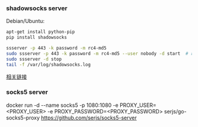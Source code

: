 
### shadowsocks server

Debian/Ubuntu:
```bash
apt-get install python-pip
pip install shadowsocks

ssserver -p 443 -k password -m rc4-md5
sudo ssserver -p 443 -k password -m rc4-md5 --user nobody -d start  # run as daemon
sudo ssserver -d stop
tail -f /var/log/shadowsocks.log
```

[相关链接](https://github.com/shadowsocks/shadowsocks/wiki/Shadowsocks-%E4%BD%BF%E7%94%A8%E8%AF%B4%E6%98%8E)

### socks5 server

docker run -d --name socks5 -p 1080:1080 -e PROXY_USER=<PROXY_USER> -e PROXY_PASSWORD=<PROXY_PASSWORD> serjs/go-socks5-proxy
https://github.com/serjs/socks5-server


